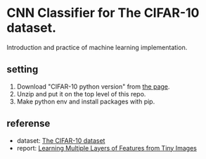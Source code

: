 # CNN Classifier for The CIFAR-10 dataset.
Introduction and practice of machine learning implementation.

## setting
1. Download "CIFAR-10 python version" from [the page](https://www.cs.toronto.edu/~kriz/cifar.html).
1. Unzip and put it on the top level of this repo.
1. Make python env and install packages with pip.

## referense
* dataset: [The CIFAR-10 dataset](https://www.cs.toronto.edu/~kriz/cifar.html)
* report: [Learning Multiple Layers of Features from Tiny Images](https://www.cs.toronto.edu/~kriz/learning-features-2009-TR.pdf)